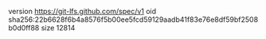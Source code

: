 version https://git-lfs.github.com/spec/v1
oid sha256:22b6628f6b4a8576f5b00ee5fcd59129aadb41f83e76e8df59bf2508b0d0ff88
size 12814
